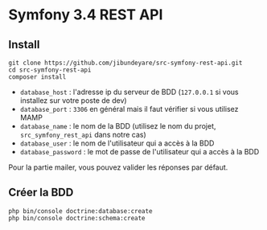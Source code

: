 # Symfony 3.4 REST API

## Install

    git clone https://github.com/jibundeyare/src-symfony-rest-api.git
    cd src-symfony-rest-api
    composer install

- `database_host` : l'adresse ip du serveur de BDD (`127.0.0.1` si vous installez sur votre poste de dev)
- `database_port` : `3306` en général mais il faut vérifier si vous utilisez MAMP
- `database_name` : le nom de la BDD (utilisez le nom du projet, `src_symfony_rest_api` dans notre cas)
- `database_user` : le nom de l'utilisateur qui a accès à la BDD
- `database_password` : le mot de passe de l'utilisateur qui a accès à la BDD

Pour la partie mailer, vous pouvez valider les réponses par défaut.

## Créer la BDD

    php bin/console doctrine:database:create
    php bin/console doctrine:schema:create
